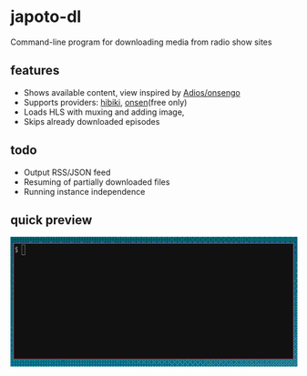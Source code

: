 # japoto-dl

Command-line program for downloading media from radio show sites

## features

- Shows available content, view inspired by [Adios/onsengo](https://github.com/Adios/onsengo)
- Supports providers: [hibiki](https://hibiki-radio.jp/), [onsen](https://www.onsen.ag/)(free only)
- Loads HLS with muxing and adding image,
- Skips already downloaded episodes

## todo

- Output RSS/JSON feed
- Resuming of partially downloaded files
- Running instance independence

## quick preview

![list and dl](./docs/v1.gif)
